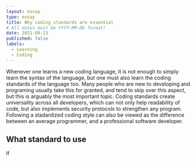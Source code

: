 ```yaml
---
layout: essay
type: essay
title: Why coding standards are essential
# All dates must be YYYY-MM-DD format!
date: 2021-09-23
published: false
labels:
  - Learning
  - Coding
---
```


Whenever one learns a new coding language, it is not enough to simply learn the syntax of the language, but one must also learn the coding standards of the language too. Many people who are new to developing and programing usually take this for granted, and tend to skip over this aspect, but this is arguably the most important topic. Coding standards create universality across all developers, which can not only help readability of code, but also implements security protocols to strengthen any program. Following a stadardized coding style can also be viewed as the difference between an average programmer, and a professional software developer.

## What standard to use

If 
